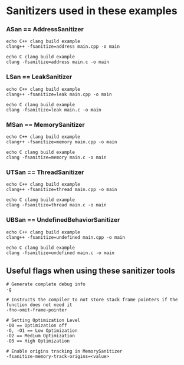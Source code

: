 # Sanitizers used in these examples
### ASan == AddressSanitizer
```
echo C++ clang build example
clang++ -fsanitize=address main.cpp -o main
```
```
echo C clang build example
clang -fsanitize=address main.c -o main
```


### LSan == LeakSanitizer
```
echo C++ clang build example
clang++ -fsanitize=leak main.cpp -o main
```
```
echo C clang build example
clang -fsanitize=leak main.c -o main
```


### MSan == MemorySanitizer
```
echo C++ clang build example
clang++ -fsanitize=memory main.cpp -o main
```
```
echo C clang build example
clang -fsanitize=memory main.c -o main
```


### UTSan == ThreadSanitizer
```
echo C++ clang build example
clang++ -fsanitize=thread main.cpp -o main
```
```
echo C clang build example
clang -fsanitize=thread main.c -o main
```


### UBSan == UndefinedBehaviorSanitizer
```
echo C++ clang build example
clang++ -fsanitize=undefined main.cpp -o main
```
```
echo C clang build example
clang -fsanitize=undefined main.c -o main
```


## Useful flags when using these sanitizer tools
```
# Generate complete debug info
-g

# Instructs the compiler to not store stack frame pointers if the function does not need it
-fno-omit-frame-pointer

# Setting Optimization Level
-O0 == Optimization off
-O, -O1 == Low Optimization
-O2 == Medium Optimization
-O3 == High Optimization

# Enable origins tracking in MemorySanitizer
-fsanitize-memory-track-origins=<value>
```

